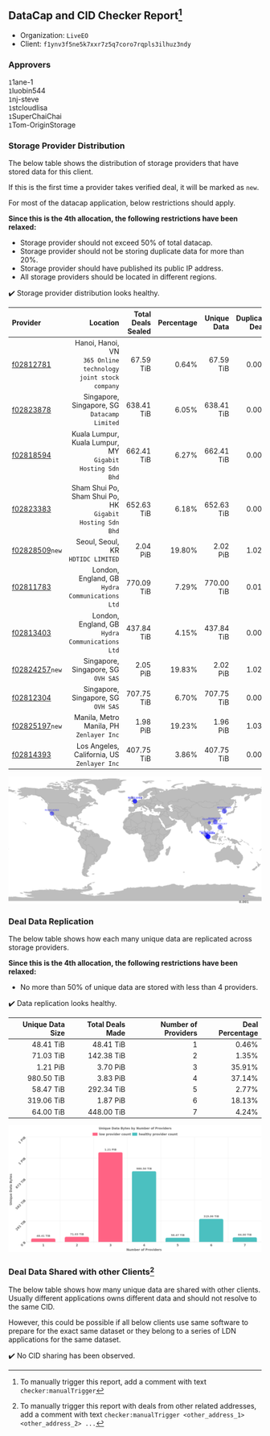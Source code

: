 ## DataCap and CID Checker Report[^1]
 - Organization: `LiveEO`
 - Client: `f1ynv3f5ne5k7xxr7z5q7coro7rqpls3ilhuz3ndy`
### Approvers
`1`1ane-1<br/>`1`luobin544<br/>`1`nj-steve<br/>`1`stcloudlisa<br/>`1`SuperChaiChai<br/>`1`Tom-OriginStorage


### Storage Provider Distribution
The below table shows the distribution of storage providers that have stored data for this client.

If this is the first time a provider takes verified deal, it will be marked as `new`.

For most of the datacap application, below restrictions should apply.

**Since this is the 4th allocation, the following restrictions have been relaxed:**
 - Storage provider should not exceed 50% of total datacap.
 - Storage provider should not be storing duplicate data for more than 20%.
 - Storage provider should have published its public IP address.
 - All storage providers should be located in different regions.

✔️ Storage provider distribution looks healthy.

| Provider                                                    |                                                         Location | Total Deals Sealed | Percentage | Unique Data | Duplicate Deals |
| :---------------------------------------------------------- | ---------------------------------------------------------------: | -----------------: | ---------: | ----------: | --------------: |
| [f02812781](https://filfox.info/en/address/f02812781)       | Hanoi, Hanoi, VN<br/>`365 Online technology joint stock company` |          67.59 TiB |      0.64% |   67.59 TiB |           0.00% |
| [f02823878](https://filfox.info/en/address/f02823878)       |                  Singapore, Singapore, SG<br/>`Datacamp Limited` |         638.41 TiB |      6.05% |  638.41 TiB |           0.00% |
| [f02818594](https://filfox.info/en/address/f02818594)       |     Kuala Lumpur, Kuala Lumpur, MY<br/>`Gigabit Hosting Sdn Bhd` |         662.41 TiB |      6.27% |  662.41 TiB |           0.00% |
| [f02823383](https://filfox.info/en/address/f02823383)       |     Sham Shui Po, Sham Shui Po, HK<br/>`Gigabit Hosting Sdn Bhd` |         652.63 TiB |      6.18% |  652.63 TiB |           0.00% |
| [f02828509](https://filfox.info/en/address/f02828509)`new`  |                            Seoul, Seoul, KR<br/>`HDTIDC LIMITED` |           2.04 PiB |     19.80% |    2.02 PiB |           1.02% |
| [f02811783](https://filfox.info/en/address/f02811783)       |               London, England, GB<br/>`Hydra Communications Ltd` |         770.09 TiB |      7.29% |  770.00 TiB |           0.01% |
| [f02813403](https://filfox.info/en/address/f02813403)       |               London, England, GB<br/>`Hydra Communications Ltd` |         437.84 TiB |      4.15% |  437.84 TiB |           0.00% |
| [f02824257](https://filfox.info/en/address/f02824257)`new`  |                           Singapore, Singapore, SG<br/>`OVH SAS` |           2.05 PiB |     19.83% |    2.02 PiB |           1.02% |
| [f02812304](https://filfox.info/en/address/f02812304)       |                           Singapore, Singapore, SG<br/>`OVH SAS` |         707.75 TiB |      6.70% |  707.75 TiB |           0.00% |
| [f02825197](https://filfox.info/en/address/f02825197)`new`  |                      Manila, Metro Manila, PH<br/>`Zenlayer Inc` |           1.98 PiB |     19.23% |    1.96 PiB |           1.03% |
| [f02814393](https://filfox.info/en/address/f02814393)       |                   Los Angeles, California, US<br/>`Zenlayer Inc` |         407.75 TiB |      3.86% |  407.75 TiB |           0.00% |

<img src="https://raw.githubusercontent.com/data-preservation-programs/filplus-checker-assets/main/filecoin-project/filecoin-plus-large-datasets/issues/2227/1705037478759.png"/>

### Deal Data Replication
The below table shows how each many unique data are replicated across storage providers.


**Since this is the 4th allocation, the following restrictions have been relaxed:**
- No more than 50% of unique data are stored with less than 4 providers.

✔️ Data replication looks healthy.

| Unique Data Size | Total Deals Made | Number of Providers | Deal Percentage |
| ---------------: | ---------------: | ------------------: | --------------: |
|        48.41 TiB |        48.41 TiB |                   1 |           0.46% |
|        71.03 TiB |       142.38 TiB |                   2 |           1.35% |
|         1.21 PiB |         3.70 PiB |                   3 |          35.91% |
|       980.50 TiB |         3.83 PiB |                   4 |          37.14% |
|        58.47 TiB |       292.34 TiB |                   5 |           2.77% |
|       319.06 TiB |         1.87 PiB |                   6 |          18.13% |
|        64.00 TiB |       448.00 TiB |                   7 |           4.24% |

<img src="https://raw.githubusercontent.com/data-preservation-programs/filplus-checker-assets/main/filecoin-project/filecoin-plus-large-datasets/issues/2227/1705037479529.png"/>

### Deal Data Shared with other Clients[^3]
The below table shows how many unique data are shared with other clients.
Usually different applications owns different data and should not resolve to the same CID.

However, this could be possible if all below clients use same software to prepare for the exact same dataset or they belong to a series of LDN applications for the same dataset.

✔️ No CID sharing has been observed.

[^1]: To manually trigger this report, add a comment with text `checker:manualTrigger`

[^2]: Deals from those addresses are combined into this report as they are specified with `checker:manualTrigger`

[^3]: To manually trigger this report with deals from other related addresses, add a comment with text `checker:manualTrigger <other_address_1> <other_address_2> ...`
